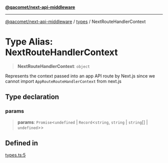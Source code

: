 [**@qacomet/next-api-middleware**](../../README.md)

***

[@qacomet/next-api-middleware](../../modules.md) / [types](../README.md) / NextRouteHandlerContext

# Type Alias: NextRouteHandlerContext

> **NextRouteHandlerContext**: `object`

Represents the context passed into an app API route by Next.js since we
cannot import `AppRouteRouteHandlerContext` from next.js

## Type declaration

### params

> **params**: `Promise`\<`undefined` \| `Record`\<`string`, `string` \| `string`[] \| `undefined`\>\>

## Defined in

[types.ts:5](https://github.com/QAComet/next-api-middleware/blob/6739ab5271f3727ce92c719bfebcda9983182dd7/src/types.ts#L5)
